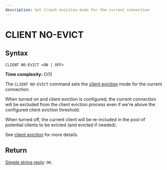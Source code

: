 ```yaml
---
description: Set client eviction mode for the current connection
---
```


# CLIENT NO-EVICT

## Syntax

    CLIENT NO-EVICT <ON | OFF>

**Time complexity:** O(1)

The `CLIENT NO-EVICT` command sets the [client eviction](https://redis.io/topics/clients#client-eviction) mode for the current connection.

When turned on and client eviction is configured, the current connection will be excluded from the client eviction process even if we're above the configured client eviction threshold.

When turned off, the current client will be re-included in the pool of potential clients to be evicted (and evicted if needed).

See [client eviction](https://redis.io/topics/clients#client-eviction) for more details.

## Return

[Simple string reply](https://redis.io/docs/reference/protocol-spec#resp-simple-strings): `OK`.
